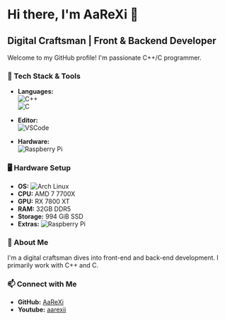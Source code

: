 # Hi there, I'm AaReXi 👋

## Digital Craftsman | Front & Backend Developer

Welcome to my GitHub profile! I'm passionate C++/C programmer.

### 🔧 Tech Stack & Tools

- **Languages:**  
  ![C++](https://img.shields.io/badge/C++-00599C?style=for-the-badge&logo=c%2B%2B&logoColor=white)  
  ![C](https://img.shields.io/badge/C-555555?style=for-the-badge&logo=c&logoColor=white)

- **Editor:**  
  ![VSCode](https://img.shields.io/badge/VSCode-007ACC?style=for-the-badge&logo=visual-studio-code&logoColor=white)

- **Hardware:**  
  ![Raspberry Pi](https://img.shields.io/badge/Raspberry%20Pi-20232A?style=for-the-badge&logo=Raspberry-Pi&logoColor=white)

### 🖥️ Hardware Setup  
- **OS:** ![Arch Linux](https://img.shields.io/badge/Arch%20Linux-1793D1?style=for-the-badge&logo=arch-linux&logoColor=white)  
- **CPU:** AMD 7 7700X  
- **GPU:** RX 7800 XT  
- **RAM:** 32GB DDR5  
- **Storage:** 994 GiB SSD 
- **Extras:** ![Raspberry Pi](https://img.shields.io/badge/Raspberry%20Pi-20232A?style=for-the-badge&logo=Raspberry-Pi&logoColor=white)  

### 🚀 About Me

I'm a digital craftsman dives into front-end and back-end development. I primarily work with C++ and C.

### 📫 Connect with Me

- **GitHub:** [AaReXi](https://github.com/AaReXi)
- **Youtube:** [aarexii](https://www.youtube.com/@aarexii)
